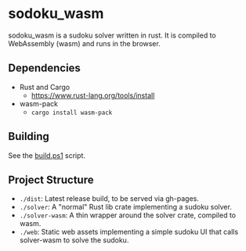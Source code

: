 # sodoku_wasm

sodoku_wasm is a sudoku solver written in rust. It is compiled to WebAssembly
(wasm) and runs in the browser.


## Dependencies

* Rust and Cargo
  - https://www.rust-lang.org/tools/install
* wasm-pack
  - `cargo install wasm-pack` 


## Building

See the [build.ps1](./build.ps1) script.


## Project Structure

- `./dist`: Latest release build, to be served via gh-pages.
- `./solver`: A "normal" Rust lib crate implementing a sudoku solver.
- `./solver-wasm`: A thin wrapper around the solver crate, compiled to wasm.
- `./web`: Static web assets implementing a simple sudoku UI that calls
  solver-wasm to solve the sudoku.

